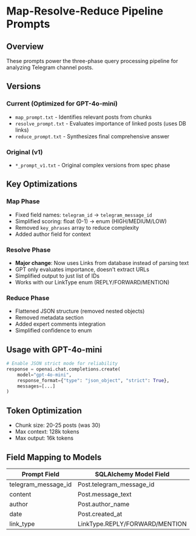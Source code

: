 # Map-Resolve-Reduce Pipeline Prompts

## Overview
These prompts power the three-phase query processing pipeline for analyzing Telegram channel posts.

## Versions

### Current (Optimized for GPT-4o-mini)
- `map_prompt.txt` - Identifies relevant posts from chunks
- `resolve_prompt.txt` - Evaluates importance of linked posts (uses DB links)
- `reduce_prompt.txt` - Synthesizes final comprehensive answer

### Original (v1)
- `*_prompt_v1.txt` - Original complex versions from spec phase

## Key Optimizations

### Map Phase
- Fixed field names: `telegram_id` → `telegram_message_id`
- Simplified scoring: float (0-1) → enum (HIGH/MEDIUM/LOW)
- Removed `key_phrases` array to reduce complexity
- Added author field for context

### Resolve Phase
- **Major change**: Now uses Links from database instead of parsing text
- GPT only evaluates importance, doesn't extract URLs
- Simplified output to just list of IDs
- Works with our LinkType enum (REPLY/FORWARD/MENTION)

### Reduce Phase
- Flattened JSON structure (removed nested objects)
- Removed metadata section
- Added expert comments integration
- Simplified confidence to enum

## Usage with GPT-4o-mini

```python
# Enable JSON strict mode for reliability
response = openai.chat.completions.create(
    model="gpt-4o-mini",
    response_format={"type": "json_object", "strict": True},
    messages=[...]
)
```

## Token Optimization
- Chunk size: 20-25 posts (was 30)
- Max context: 128k tokens
- Max output: 16k tokens

## Field Mapping to Models

| Prompt Field | SQLAlchemy Model Field |
|-------------|------------------------|
| telegram_message_id | Post.telegram_message_id |
| content | Post.message_text |
| author | Post.author_name |
| date | Post.created_at |
| link_type | LinkType.REPLY/FORWARD/MENTION |